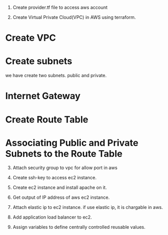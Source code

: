 1. Create provider.tf file to access aws account

2. Create Virtual Private Cloud(VPC) in AWS using terraform.

# Create VPC

# Create subnets
we have create two subnets. public and private.

# Internet Gateway

# Create Route Table

# Associating Public and Private Subnets to the Route Table


3. Attach security group to vpc for allow port in aws

4. Create ssh-key to access ec2 instance.

5. Create ec2 instance and install apache on it.

6. Get output of IP address of aws ec2 instance.

7. Attach elastic ip to ec2 instance.
if use elastic ip, it is chargable in aws. 

8. Add application load balancer to ec2.

9. Assign variables to define centrally controlled reusable values.